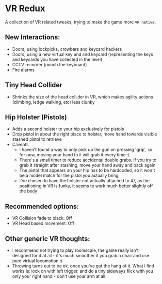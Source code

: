 # VR Redux
A collection of VR related tweaks, trying to make the game more `VR native`.

## New Interactions: 
* Doors, using lockpicks, crowbars and keycard hackers
* Doors, using a new virtual key and and keycard (representing the keys and keycards you have collected in the level) 
* CCTV recorder (punch the keyboard)
* Fire alarms

## Tiny Head Collider
* Shrinks the size of the head collider in VR, which makes agility actions (climbing, ledge walking, etc) less clunky

## Hip Holster (Pistols)
* Adds a second holster to your hip exclusively for pistols
* Drop pistol in about the right place to holster, move hand towards visible stashed pistol to retrieve
* Caveats
  * I haven't found a way to only pick up the gun on pressing 'grip', so for now, moving your hand to it will grab it every time :(
  * There's a small timer to reduce accidental double grabs. If you try to grab it straight after stashing, move your hand away and back again
  * The pistol that appears on your hip has to be hardcoded, so it won't be a model match for the pistol you actually bring
  * I've chosen to have the holster not actually attached to 47, as the positioning in VR is funky, it seems to work much better slightly off the body

## Recommended options:
* VR Collision fade to black: Off
* VR Head based movement: Off

## Other generic VR thoughts:
* I recommend not trying to play roomscale, the game really isn't designed for it at all - it's much smoother if you grab a chair and use pure virtual locomotion :(
* Throwing turns out to be ok, once you've got the hang of it. What I find works is: lock on with left trigger, and do a tiny sideways flick with you only your right hand - don't use your arm at all.